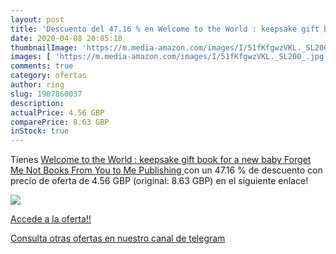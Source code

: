 ```yaml
---
layout: post
title: 'Descuento del 47.16 % en Welcome to the World : keepsake gift boo'
date: 2020-04-08 20:05:18
thumbnailImage: 'https://m.media-amazon.com/images/I/51fKfgwzVKL._SL200_.jpg'
images: [ 'https://m.media-amazon.com/images/I/51fKfgwzVKL._SL200_.jpg' ]
comments: true
category: ofertas
author: ring
slug: 1907860037
description:
actualPrice: 4.56 GBP
comparePrice: 8.63 GBP
inStock: true
---
```


Tienes [Welcome to the World : keepsake gift book for a new baby  Forget Me Not Books   From You to Me Publishing ](https://www.amazon.com/dp/1907860037/?tag=redken08-20) con un 47.16 % de descuento con precio de oferta de 4.56 GBP (original: 8.63 GBP) en el siguiente enlace!

[![](https://m.media-amazon.com/images/I/51fKfgwzVKL._SL200_.jpg)](https://www.amazon.com/dp/1907860037/?tag=redken08-20)

[Accede a la oferta!!](https://www.amazon.com/dp/1907860037/?tag=redken08-20)

[Consulta otras ofertas en nuestro canal de telegram](https://t.me/s/ofertas25)
